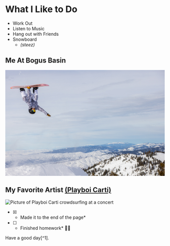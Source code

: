 # **What I Like to Do**

* Work Out
* Listen to Music
* Hang out with Friends
* Snowboard
  * *(steez)*

## Me At Bogus Basin
![Picture of me standing on Bogus Basin mountain with my snowboard](AdultMaleSnowboarderEmployeeAustinSmithBackflipAirWithGrabOffHandbuiltJumpOnAGloomyDayAtBogusBasinCloseup_Winter2022_PhotoByLukeTokunaga_8192px5464px.jpg)

## My Favorite Artist [(Playboi Carti)](https://open.spotify.com/artist/699OTQXzgjhIYAHMy9RyPD?si=c80E5SO1SAef_FJhtkNeVg)
![Picture of Playboi Carti crowdsurfing at a concert](playboi-carti-at-red-bull-sound-select-presents--chicago.JPG.avif)

- [x] * Made it to the end of the page*
- [ ] * Finished homework* 😮‍💨

Have a good day[^1].
